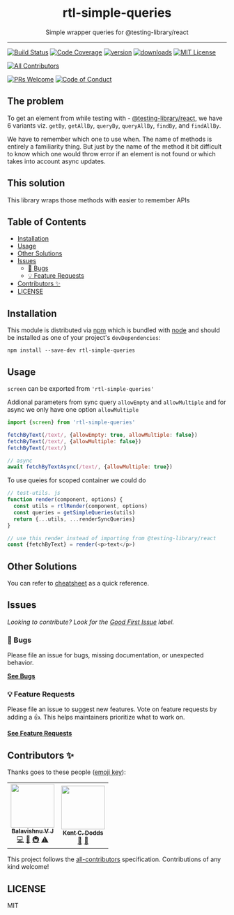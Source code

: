 <div align="center">
<h1>rtl-simple-queries</h1>

<p>Simple wrapper queries for @testing-library/react</p>
</div>

---

<!-- prettier-ignore-start -->
[![Build Status][build-badge]][build]
[![Code Coverage][coverage-badge]][coverage]
[![version][version-badge]][package]
[![downloads][downloads-badge]][npmtrends]
[![MIT License][license-badge]][license]

<!-- ALL-CONTRIBUTORS-BADGE:START - Do not remove or modify this section -->
[![All Contributors](https://img.shields.io/badge/all_contributors-2-orange.svg?style=flat-square)](#contributors-)
<!-- ALL-CONTRIBUTORS-BADGE:END -->
[![PRs Welcome][prs-badge]][prs]
[![Code of Conduct][coc-badge]][coc]
<!-- prettier-ignore-end -->

## The problem

To get an element from while testing with -
[@testing-library/react](https://github.com/testing-library/react-testing-library),
we have 6 variants viz. `getBy`, `getAllBy`, `queryBy`, `queryAllBy`, `findBy`,
and `findAllBy`.

We have to remember which one to use when. The name of methods is entirely a
familiarity thing. But just by the name of the method it bit difficult to know
which one would throw error if an element is not found or which takes into account async updates.

## This solution

This library wraps those methods with easier to remember APIs

## Table of Contents

<!-- START doctoc generated TOC please keep comment here to allow auto update -->
<!-- DON'T EDIT THIS SECTION, INSTEAD RE-RUN doctoc TO UPDATE -->

- [Installation](#installation)
- [Usage](#usage)
- [Other Solutions](#other-solutions)
- [Issues](#issues)
  - [🐛 Bugs](#-bugs)
  - [💡 Feature Requests](#-feature-requests)
- [Contributors ✨](#contributors-)
- [LICENSE](#license)

<!-- END doctoc generated TOC please keep comment here to allow auto update -->

## Installation

This module is distributed via [npm][npm] which is bundled with [node][node] and
should be installed as one of your project's `devDependencies`:

```
npm install --save-dev rtl-simple-queries
```

## Usage

`screen` can be exported from `'rtl-simple-queries'`

Addional parameters from sync query `allowEmpty` and `allowMultiple` and for
async we only have one option `allowMultiple`

```javascript
import {screen} from 'rtl-simple-queries'

fetchByText(/text/, {allowEmpty: true, allowMultiple: false})
fetchByText(/text/, {allowMultiple: false})
fetchByText(/text/)

// async
await fetchByTextAsync(/text/, {allowMultiple: true})
```

To use queies for scoped container we could do

```javascript
// test-utils. js
function render(component, options) {
  const utils = rtlRender(component, options)
  const queries = getSimpleQueries(utils)
  return {...utils, ...renderSyncQueries}
}

// use this render instead of importing from @testing-library/react
const {fetchByText} = render(<p>text</p>)
```

## Other Solutions

You can refer to
[cheatsheet](https://testing-library.com/docs/react-testing-library/cheatsheet#queries)
as a quick reference.

## Issues

_Looking to contribute? Look for the [Good First Issue][good-first-issue]
label._

### 🐛 Bugs

Please file an issue for bugs, missing documentation, or unexpected behavior.

[**See Bugs**][bugs]

### 💡 Feature Requests

Please file an issue to suggest new features. Vote on feature requests by adding
a 👍. This helps maintainers prioritize what to work on.

[**See Feature Requests**][requests]

## Contributors ✨

Thanks goes to these people ([emoji key][emojis]):

<!-- ALL-CONTRIBUTORS-LIST:START - Do not remove or modify this section -->
<!-- prettier-ignore-start -->
<!-- markdownlint-disable -->
<table>
  <tr>
    <td align="center"><a href="https://github.com/balavishnuvj"><img src="https://avatars2.githubusercontent.com/u/13718688" width="100px;" alt=""/><br /><sub><b>Balavishnu V J</b></sub></a><br /><a href="https://github.com/balavishnuvj/rtl-simple-queries/commits?author=balavishnuvj" title="Code">💻</a> <a href="https://github.com/balavishnuvj/rtl-simple-queries/commits?author=balavishnuvj" title="Documentation">📖</a> <a href="#infra-balavishnuvj" title="Infrastructure (Hosting, Build-Tools, etc)">🚇</a> <a href="https://github.com/balavishnuvj/rtl-simple-queries/commits?author=balavishnuvj" title="Tests">⚠️</a></td>
    <td align="center"><a href="https://kentcdodds.com"><img src="https://avatars0.githubusercontent.com/u/1500684?v=4" width="100px;" alt=""/><br /><sub><b>Kent C. Dodds</b></sub></a><br /><a href="#ideas-kentcdodds" title="Ideas, Planning, & Feedback">🤔</a> <a href="https://github.com/balavishnuvj/rtl-simple-queries/commits?author=kentcdodds" title="Documentation">📖</a></td>
  </tr>
</table>

<!-- markdownlint-enable -->
<!-- prettier-ignore-end -->
<!-- ALL-CONTRIBUTORS-LIST:END -->

This project follows the [all-contributors][all-contributors] specification.
Contributions of any kind welcome!

## LICENSE

MIT

<!-- prettier-ignore-start -->
[npm]: https://www.npmjs.com
[node]: https://nodejs.org
[build-badge]: https://img.shields.io/travis/com/balavishnuvj/rtl-simple-queries.svg?style=flat-square
[build]: https://travis-ci.com/balavishnuvj/rtl-simple-queries
[coverage-badge]: https://img.shields.io/codecov/c/github/balavishnuvj/rtl-simple-queries.svg?style=flat-square
[coverage]: https://codecov.io/github/balavishnuvj/rtl-simple-queries
[version-badge]: https://img.shields.io/npm/v/rtl-simple-queries.svg?style=flat-square
[package]: https://www.npmjs.com/package/rtl-simple-queries
[downloads-badge]: https://img.shields.io/npm/dm/rtl-simple-queries.svg?style=flat-square
[npmtrends]: http://www.npmtrends.com/rtl-simple-queries
[license-badge]: https://img.shields.io/npm/l/rtl-simple-queries.svg?style=flat-square
[license]: https://github.com/balavishnuvj/rtl-simple-queries/blob/master/LICENSE
[prs-badge]: https://img.shields.io/badge/PRs-welcome-brightgreen.svg?style=flat-square
[prs]: http://makeapullrequest.com
[coc-badge]: https://img.shields.io/badge/code%20of-conduct-ff69b4.svg?style=flat-square
[coc]: https://github.com/balavishnuvj/rtl-simple-queries/blob/master/other/CODE_OF_CONDUCT.md
[emojis]: https://github.com/all-contributors/all-contributors#emoji-key
[all-contributors]: https://github.com/all-contributors/all-contributors
[bugs]: https://github.com/balavishnuvj/rtl-simple-queries/issues?utf8=%E2%9C%93&q=is%3Aissue+is%3Aopen+sort%3Acreated-desc+label%3Abug
[requests]: https://github.com/balavishnuvj/rtl-simple-queries/issues?utf8=%E2%9C%93&q=is%3Aissue+is%3Aopen+sort%3Areactions-%2B1-desc+label%3Aenhancement
[good-first-issue]: https://github.com/balavishnuvj/rtl-simple-queries/issues?utf8=%E2%9C%93&q=is%3Aissue+is%3Aopen+sort%3Areactions-%2B1-desc+label%3Aenhancement+label%3A%22good+first+issue%22
<!-- prettier-ignore-end -->
